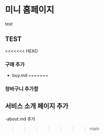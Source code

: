 # 미니 홈페이지
test

## TEST

<<<<<<< HEAD
### 구매 추가
- buy.md
=======
### 장바구니 추가함
## 서비스 소개 페이지 추가
-about.md 추가
>>>>>>> main
